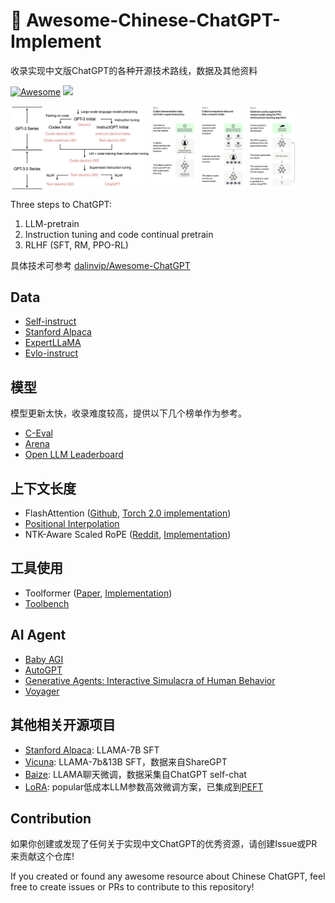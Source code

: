 # 🧠 Awesome-Chinese-ChatGPT-Implement
收录实现中文版ChatGPT的各种开源技术路线，数据及其他资料

[![Awesome](https://awesome.re/badge.svg)](https://awesome.re)
![](https://img.shields.io/github/last-commit/NicholasCao/Awesome-Chinese-ChatGPT?color=green)

<img src="assets/chatgpt.jpg" width="44.5%" div align=center /> <img src="assets/chatgpt2.svg" width="45%" div align=center />

Three steps to ChatGPT: 
1. LLM-pretrain
2. Instruction tuning and code continual pretrain
3. RLHF (SFT, RM, PPO-RL)

具体技术可参考 [dalinvip/Awesome-ChatGPT](https://github.com/dalinvip/Awesome-ChatGPT)

## Data
- [Self-instruct](https://github.com/yizhongw/self-instruct)
- [Stanford Alpaca](https://github.com/tatsu-lab/stanford_alpaca)
- [ExpertLLaMA](https://github.com/OFA-Sys/ExpertLLaMA)
- [Evlo-instruct](https://github.com/nlpxucan/evol-instruct)

## 模型
模型更新太快，收录难度较高，提供以下几个榜单作为参考。
- [C-Eval](https://github.com/SJTU-LIT/ceval)
- [Arena](https://chat.lmsys.org/)
- [Open LLM Leaderboard](https://huggingface.co/spaces/HuggingFaceH4/open_llm_leaderboard)

## 上下文长度
- FlashAttention ([Github](https://github.com/HazyResearch/flash-attention), [Torch 2.0 implementation](https://pytorch.org/docs/stable/generated/torch.nn.functional.scaled_dot_product_attention.html))
- [Positional Interpolation](https://arxiv.org/pdf/2306.15595.pdf)
- NTK-Aware Scaled RoPE ([Reddit](https://www.reddit.com/r/LocalLLaMA/comments/14lz7j5/ntkaware_scaled_rope_allows_llama_models_to_have/), [Implementation](https://github.com/huggingface/text-generation-inference/issues/512))

## 工具使用
- Toolformer ([Paper](https://arxiv.org/abs/2302.04761), [Implementation](https://github.com/lucidrains/toolformer-pytorch))
- [Toolbench](https://github.com/OpenBMB/ToolBench)

## AI Agent
- [Baby AGI](https://github.com/yoheinakajima/babyagi)
- [AutoGPT](https://github.com/Significant-Gravitas/Auto-GPT)
- [Generative Agents: Interactive Simulacra of Human Behavior](https://arxiv.org/abs/2304.03442) 
- [Voyager](https://github.com/MineDojo/Voyager)


## 其他相关开源项目
- [Stanford Alpaca](https://github.com/tatsu-lab/stanford_alpaca): LLAMA-7B SFT
- [Vicuna](https://github.com/lm-sys/FastChat): LLAMA-7b&13B SFT，数据来自ShareGPT
- [Baize](https://github.com/project-baize/baize-chatbot): LLAMA聊天微调，数据采集自ChatGPT self-chat
- [LoRA](https://github.com/microsoft/LoRA): popular低成本LLM参数高效微调方案，已集成到[PEFT](https://github.com/huggingface/peft)


## Contribution
如果你创建或发现了任何关于实现中文ChatGPT的优秀资源，请创建Issue或PR来贡献这个仓库!

If you created or found any awesome resource about Chinese ChatGPT, feel free to create issues or PRs to contribute to this repository!
